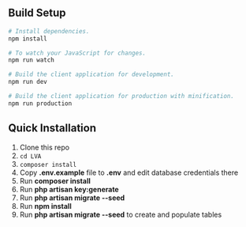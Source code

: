 ## Build Setup

```bash
# Install dependencies.
npm install

# To watch your JavaScript for changes.
npm run watch

# Build the client application for development.
npm run dev

# Build the client application for production with minification.
npm run production
```

## Quick Installation
1. Clone this repo
2. `cd LVA`
3. `composer install`
4. Copy __.env.example__ file to __.env__ and edit database credentials there
5. Run __composer install__
6. Run __php artisan key:generate__
7. Run __php artisan migrate --seed__
8. Run __npm install__ 
9. Run __php artisan migrate --seed__ to create and populate tables
